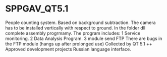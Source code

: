 # SPPGAV_QT5.1
People counting system. 
Based on background subtraction.
The camera has to be installed vertically with respect to ground.
In the folder dll complete assembly progrmamy.
The program includes:
1 Service monitoring.
2 Data Analysis Program.
3 module send FTP
There are bugs in the FTP module (hangs up after prolonged use)
Collected by QT 5.1 ++
Approved development projects
Russian language interface.